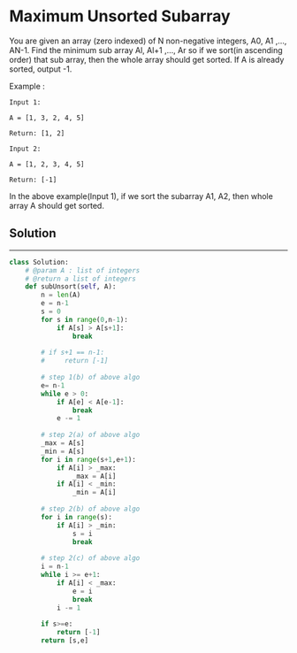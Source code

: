 <h1>Maximum Unsorted Subarray</h1>

<p>You are given an array (zero indexed) of N non-negative integers, A0, A1 ,…, AN-1.
Find the minimum sub array Al, Al+1 ,…, Ar so if we sort(in ascending order) that sub array, then the whole array should get sorted.
If A is already sorted, output -1.

Example :

    Input 1:

    A = [1, 3, 2, 4, 5]

    Return: [1, 2]

    Input 2:

    A = [1, 2, 3, 4, 5]

    Return: [-1]
In the above example(Input 1), if we sort the subarray A1, A2, then whole array A should get sorted.
</p>

<h2>Solution</h2>

***

```python
class Solution:
    # @param A : list of integers
    # @return a list of integers
    def subUnsort(self, A):
        n = len(A)
        e = n-1
        s = 0
        for s in range(0,n-1): 
            if A[s] > A[s+1]: 
                break
              
        # if s+1 == n-1: 
        #     return [-1]
      
        # step 1(b) of above algo 
        e= n-1
        while e > 0: 
            if A[e] < A[e-1]: 
                break
            e -= 1
      
        # step 2(a) of above algo 
        _max = A[s] 
        _min = A[s] 
        for i in range(s+1,e+1): 
            if A[i] > _max: 
                _max = A[i] 
            if A[i] < _min: 
                _min = A[i] 
                  
        # step 2(b) of above algo 
        for i in range(s): 
            if A[i] > _min: 
                s = i 
                break
      
        # step 2(c) of above algo 
        i = n-1
        while i >= e+1: 
            if A[i] < _max: 
                e = i 
                break
            i -= 1
        
        if s>=e:
            return [-1]
        return [s,e]
```